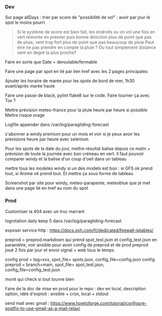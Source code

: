 ### Dev

Sur page allDays : trier par score de "possibilité de vol" : avoir par jour le spot le moins pourri
> Si le système de score est bien fait, les endroits ou on vol une fois en vert remonte en premier
puis bonne direction plus de point que pas de pluie, vent trop fort plus de point que pas beaucoup de pluie
Peut etre ne pas prendre en compte la pluie ?
Ou tout simplement distance vent en degré la plus proche?

Faire en sorte que Date = deroulable/fermable

Faire une page par spot en lié par lien href avec les 2 pages principales

Ajouter les horaire de marée pour les spots de bord de mer, 1h30 avant/après marée haute


Faire une passe de black, pylint  flake8 sur le code. Faire tourner ça avec Tox ?

Mettre prévision meteo-france pour la pluie heure par heure si possible
Mettre risque orage 

Logfile appender dans /var/log/paragliding-forecast

s'abonner a windy premium pour un mois et voir si je peux avoir les previsions heure par heure avec selenium

Pour les spots de la date du jour, mettre résultat balise depuis ce matin + prévision de toute la journée avec bon créneau en vert. Il faut pouvoir comparer windy et la balise d'un coup d'oeil dans un tableau

mettre tous les modeles windy si un des models est bon : si GFS ok prend tout, si Arome ok prend tout. Et mettre ça sous forme de tableau

Screenshot par site pour windy, meteo-parapente, meteoblue que je met dans une page lié en href au nom du spot

### Prod

Customiser la 404 avec un truc marrant

logrotation daily keep 5 dans /var/log/paragliding-forecast

exposer service http : https://docs.ovh.com/fr/dedicated/firewall-iptables/

preprod = preprod.markdown qui prend spot_test.json et config_test.json en paramètre, voir ansible pour avoir config de preprod et de prod
preprod joué 2 fois par jour et envoi signal + web tous le temps

config prod = tag=xxx, spot_file= spots.json, config_file=config.json
config preprod = branch=main, spot_file= spot_test.json, config_file=config_test.json

monit qui check si tout tourne bien

Faire de la doc de mise en prod pour le repo : dev en local, description option, idée d'exploit : ansible + cron, local + stdout

send mail avec gmail : https://www.howtoforge.com/tutorial/configure-postfix-to-use-gmail-as-a-mail-relay/
